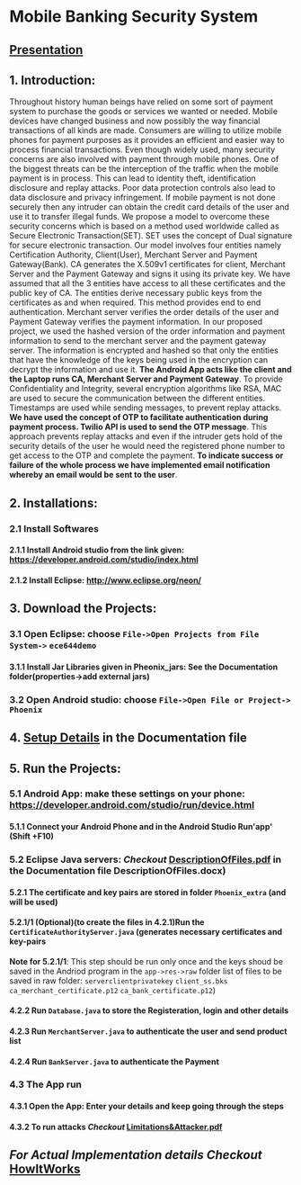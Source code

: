 # Mobile Banking Security System
## [Presentation](../master/PaymentViaMobilePhones.pdf) 
## 1. Introduction: 
Throughout history human beings have relied on some sort of payment system to purchase the goods or services we wanted or needed. Mobile devices have changed business and now possibly the way financial transactions of all kinds are made. Consumers are willing to utilize mobile phones for payment purposes as it provides an efficient and easier way to process financial transactions. 
Even though widely used, many security concerns are also involved with payment through mobile phones. One of the biggest threats can be the interception of the traffic when the mobile payment is in process. This can lead to identity theft, identification disclosure and replay attacks. Poor data protection controls also lead to data disclosure and privacy infringement. If mobile payment is not done securely then any intruder can obtain the credit card details of the user and use it to transfer illegal funds.
We propose a model to overcome these security concerns which is based on a method used worldwide called as Secure Electronic Transaction(SET). SET uses the concept of Dual signature for secure electronic transaction. Our model involves four entities namely Certification Authority, Client(User), Merchant Server and Payment Gateway(Bank). CA generates the X.509v1 certificates for client, Merchant Server and the Payment Gateway and signs it using its private key. We have assumed that all the 3 entities have access to all these certificates and the public key of CA. The entities derive necessary public keys from the certificates as and when required. This method provides end to end authentication. Merchant server verifies the order details of the user and Payment Gateway verifies the payment information. In our proposed project, we used the hashed version of the order information and payment information to send to the merchant server and the payment gateway server. The information is encrypted and hashed so that only the entities that have the knowledge of the keys being used in the encryption can decrypt the information and use it.
**The Android App acts like the client and the Laptop runs CA, Merchant Server and Payment Gateway**. To provide Confidentiality and Integrity, several encryption algorithms like RSA, MAC are used to secure the communication between the different entities. Timestamps are used while sending messages, to prevent replay attacks. **We have used the concept of OTP to facilitate authentication during payment process. Twilio API is used to send the OTP message**. This approach prevents replay attacks and even if the intruder gets hold of the security details of the user he would need the registered phone number to get access to the OTP and complete the payment. **To indicate success or failure of the whole process we have implemented email notification whereby an email would be sent to the user**.

## 2. Installations:
### 2.1 Install Softwares
#### 2.1.1 Install Android studio from the link given:   https://developer.android.com/studio/index.html
#### 2.1.2 Install Eclipse: http://www.eclipse.org/neon/

## 3. Download the Projects:
### 3.1 Open Eclipse: choose `File->Open Projects from File System->` <path> `ece644demo`
#### 3.1.1 Install Jar Libraries given in Pheonix_jars: See the Documentation folder(properties->add external jars)
### 3.2 Open Android studio: choose `File->Open File or Project->` <path> `Phoenix`

## 4. [Setup Details](../master/Documentation/Setup.pdf) in the Documentation file

## 5. Run the Projects:

### 5.1 Android App: make these settings on your phone: https://developer.android.com/studio/run/device.html
#### 5.1.1 Connect your Android Phone and in the Android Studio Run'app' (Shift +F10)

### 5.2 Eclipse Java servers: *Checkout* [DescriptionOfFiles.pdf](../master/Documentation/DescriptionOfFiles.pdf) in the Documentation file DescriptionOfFiles.docx)
#### 5.2.1 The certificate and key pairs are stored in folder `Phoenix_extra` (and will be used)
#### 5.2.1/1 (Optional)(to create the files in 4.2.1)Run the `CertificateAuthorityServer.java` (generates necessary certificates and key-pairs
**Note for 5.2.1/1**: This step should be run only once and the keys shoud be saved in the Andriod program in the `app->res->raw` folder
list of files to be saved in raw folder:
`serverclientprivatekey`
`client_ss.bks`
`ca_merchant_certificate.p12`
`ca_bank_certificate.p12`)
#### 4.2.2 Run `Database.java` to store the Registeration, login and other details
#### 4.2.3 Run `MerchantServer.java` to authenticate the user and send product list  
#### 4.2.4 Run `BankServer.java` to authenticate the Payment  

### 4.3 The App run
#### 4.3.1 Open the App: Enter your details and keep going through the steps
#### 4.3.2 To run attacks *Checkout* [Limitations&Attacker.pdf](../master/Documentation/Limitations&Attacker.pdf)

## *For Actual Implementation details Checkout* [HowItWorks](../master/Documentation/HowItWorks.pdf)
